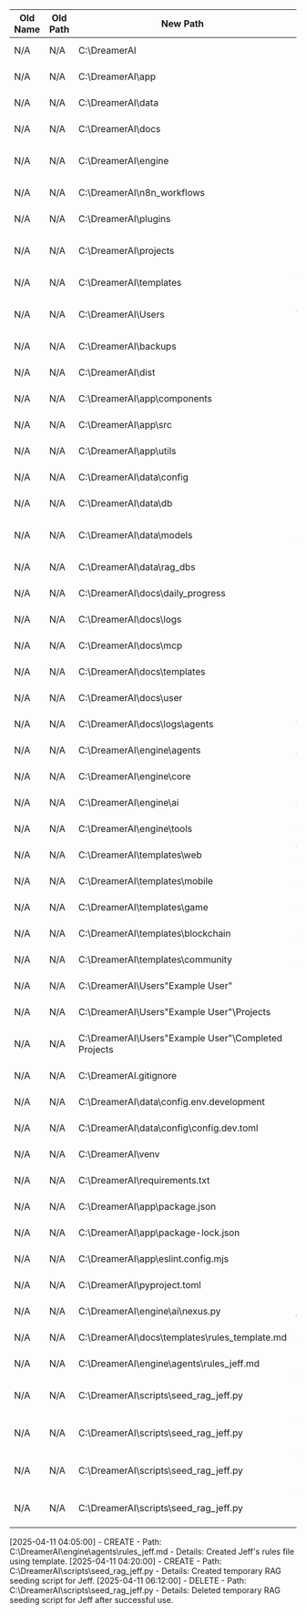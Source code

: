 | Old Name | Old Path | New Path | Purpose | Action | Date |
|--------|----------|----------|--------|-------|------|
| N/A | N/A | C:\DreamerAI | Project Root Directory | CREATE | 2025-04-10 |
| N/A | N/A | C:\DreamerAI\app | Frontend Directory | CREATE | 2025-04-10 |
| N/A | N/A | C:\DreamerAI\data | Data Directory | CREATE | 2025-04-10 |
| N/A | N/A | C:\DreamerAI\docs | Docs Directory | CREATE | 2025-04-10 |
| N/A | N/A | C:\DreamerAI\engine | Backend Engine Directory | CREATE | 2025-04-10 |
| N/A | N/A | C:\DreamerAI\n8n_workflows | n8n Workflows Directory | CREATE | 2025-04-10 |
| N/A | N/A | C:\DreamerAI\plugins | Plugins Directory | CREATE | 2025-04-10 |
| N/A | N/A | C:\DreamerAI\projects | Output Projects Directory | CREATE | 2025-04-10 |
| N/A | N/A | C:\DreamerAI\templates | Templates Directory | CREATE | 2025-04-10 |
| N/A | N/A | C:\DreamerAI\Users | User Workspace Directory | CREATE | 2025-04-10 |
| N/A | N/A | C:\DreamerAI\backups | Backups Directory | CREATE | 2025-04-10 |
| N/A | N/A | C:\DreamerAI\dist | Distribution Directory | CREATE | 2025-04-10 |
| N/A | N/A | C:\DreamerAI\app\components | React Components | CREATE | 2025-04-10 |
| N/A | N/A | C:\DreamerAI\app\src | React Source Files | CREATE | 2025-04-10 |
| N/A | N/A | C:\DreamerAI\app\utils | Frontend Utilities | CREATE | 2025-04-10 |
| N/A | N/A | C:\DreamerAI\data\config | Config Files | CREATE | 2025-04-10 |
| N/A | N/A | C:\DreamerAI\data\db | Database Files | CREATE | 2025-04-10 |
| N/A | N/A | C:\DreamerAI\data\models | Local Models (Symlink Target) | CREATE | 2025-04-10 |
| N/A | N/A | C:\DreamerAI\data\rag_dbs | RAG Databases | CREATE | 2025-04-10 |
| N/A | N/A | C:\DreamerAI\docs\daily_progress | Daily Logs | CREATE | 2025-04-10 |
| N/A | N/A | C:\DreamerAI\docs\logs | General Logs | CREATE | 2025-04-10 |
| N/A | N/A | C:\DreamerAI\docs\mcp | MCP Documentation | CREATE | 2025-04-10 |
| N/A | N/A | C:\DreamerAI\docs\templates | Doc Templates | CREATE | 2025-04-10 |
| N/A | N/A | C:\DreamerAI\docs\user | User Documentation | CREATE | 2025-04-10 |
| N/A | N/A | C:\DreamerAI\docs\logs\agents | Agent-Specific Logs | CREATE | 2025-04-10 |
| N/A | N/A | C:\DreamerAI\engine\agents | Agent Code | CREATE | 2025-04-10 |
| N/A | N/A | C:\DreamerAI\engine\core | Core Backend Services | CREATE | 2025-04-10 |
| N/A | N/A | C:\DreamerAI\engine\ai | AI Logic | CREATE | 2025-04-10 |
| N/A | N/A | C:\DreamerAI\engine\tools | Shared Agent Tools | CREATE | 2025-04-10 |
| N/A | N/A | C:\DreamerAI\templates\web | Web Templates | CREATE | 2025-04-10 |
| N/A | N/A | C:\DreamerAI\templates\mobile | Mobile Templates | CREATE | 2025-04-10 |
| N/A | N/A | C:\DreamerAI\templates\game | Game Templates | CREATE | 2025-04-10 |
| N/A | N/A | C:\DreamerAI\templates\blockchain | Blockchain Templates | CREATE | 2025-04-10 |
| N/A | N/A | C:\DreamerAI\templates\community | Community Templates | CREATE | 2025-04-10 |
| N/A | N/A | C:\DreamerAI\Users\"Example User" | Example User Folder | CREATE | 2025-04-10 |
| N/A | N/A | C:\DreamerAI\Users\"Example User"\Projects | Example User Projects | CREATE | 2025-04-10 |
| N/A | N/A | C:\DreamerAI\Users\"Example User"\Completed Projects | Example User Completed Projects | CREATE | 2025-04-10 |
| N/A | N/A | C:\DreamerAI\.gitignore | Git Ignore File | CREATE | 2025-04-10 |
| N/A | N/A | C:\DreamerAI\data\config\.env.development | Development Secrets | CREATE | 2025-04-10 |
| N/A | N/A | C:\DreamerAI\data\config\config.dev.toml | Development Configuration | CREATE | 2025-04-10 |
| N/A | N/A | C:\DreamerAI\venv | Python Virtual Environment | CREATE | 2025-04-10 |
| N/A | N/A | C:\DreamerAI\requirements.txt | Python Dependencies | CREATE | 2025-04-10 |
| N/A | N/A | C:\DreamerAI\app\package.json | Node.js Project Manifest | CREATE | 2025-04-10 |
| N/A | N/A | C:\DreamerAI\app\package-lock.json | Node.js Lock File | CREATE | 2025-04-10 |
| N/A | N/A | C:\DreamerAI\app\eslint.config.mjs | ESLint Configuration | CREATE | 2025-04-10 |
| N/A | N/A | C:\DreamerAI\pyproject.toml | Python Tool Configuration | CREATE | 2025-04-10 |
| N/A | N/A | C:\DreamerAI\engine\ai\nexus.py | Nexus agent file | CREATE | 2025-04-11 |
| N/A | N/A | C:\DreamerAI\docs\templates\rules_template.md | Rules Template | CREATE | 2025-04-11 |
| N/A | N/A | C:\DreamerAI\engine\agents\rules_jeff.md | Rules file for Jeff agent | CREATE | 2025-04-11 |
| N/A | N/A | C:\DreamerAI\scripts\seed_rag_jeff.py | Temporary RAG seeding script for Jeff | CREATE | 2025-04-11 |
| N/A | N/A | C:\DreamerAI\scripts\seed_rag_jeff.py | Temporary RAG seeding script for Jeff | DELETE | 2025-04-11 |
| N/A | N/A | C:\DreamerAI\scripts\seed_rag_jeff.py | Temporary RAG seeding script for Jeff | CREATE | 2025-04-11 |
| N/A | N/A | C:\DreamerAI\scripts\seed_rag_jeff.py | Temporary RAG seeding script for Jeff | DELETE | 2025-04-11 |
[2025-04-11 04:05:00] - CREATE - Path: C:\DreamerAI\engine\agents\rules_jeff.md - Details: Created Jeff's rules file using template.
[2025-04-11 04:20:00] - CREATE - Path: C:\DreamerAI\scripts\seed_rag_jeff.py - Details: Created temporary RAG seeding script for Jeff.
[2025-04-11 06:12:00] - DELETE - Path: C:\DreamerAI\scripts\seed_rag_jeff.py - Details: Deleted temporary RAG seeding script for Jeff after successful use. 